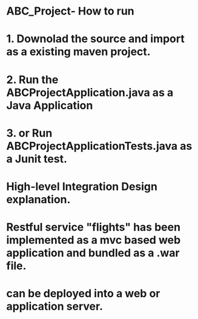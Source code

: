 # ABC_Project- How to run
# 1. Downolad the source and import as a existing maven project.
# 2. Run the ABCProjectApplication.java as a Java Application
# 3. or Run ABCProjectApplicationTests.java as a Junit test.
#
#
# High-level Integration Design explanation.
# Restful service "flights" has been implemented as a mvc based web application and bundled as a .war file. 
# can be deployed into a web or application server. 

